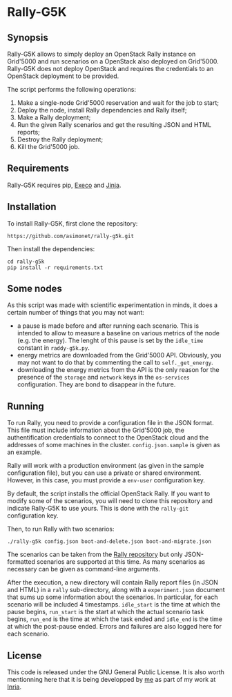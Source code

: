 # Rally-G5K
## Synopsis
Rally-G5K allows to simply deploy an OpenStack Rally instance on Grid'5000 and
run scenarios on a OpenStack also deployed on Grid'5000. Rally-G5K does not
deploy OpenStack and requires the credentials to an OpenStack deployment to be
provided.

The script performs the following operations:

1. Make a single-node Grid'5000 reservation and wait for the job to start;
2. Deploy the node, install Rally dependencies and Rally itself;
3. Make a Rally deployment;
4. Run the given Rally scenarios and get the resulting JSON and HTML reports;
5. Destroy the Rally deployment;
6. Kill the Grid'5000 job.

## Requirements
Rally-G5K requires pip, [Execo](http://execo.gforge.inria.fr/) and [Jinja](http://jinja.pocoo.org/).

## Installation
To install Rally-G5K, first clone the repository:
```
https://github.com/asimonet/rally-g5k.git
```

Then install the dependencies:
```
cd rally-g5k
pip install -r requirements.txt
```

## Some nodes
As this script was made with scientific experimentation in minds, it does a
certain number of things that you may not want:
* a pause is made before and after running each scenario. This is intended to
allow to measure a baseline on various metrics of the node (e.g. the energy).
The lenght of this pause is set by the `idle_time` constant in `raddy-g5k.py`.
* energy metrics are downloaded from the Grid'5000 API. Obviously, you may not
want to do that by commenting the call to `self._get_energy`.
* downloading the energy metrics from the API is the only reason for the
presence of the `storage` and `network` keys in the `os-services` configuration.
They are bond to disappear in the future.

## Running
To run Rally, you need to provide a configuration file in the JSON format. This
file must include information about the Grid'5000 job, the authentification
credentials to connect to the OpenStack cloud and the addresses of some machines
in the cluster. `config.json.sample` is given as an example.

Rally will work with a production environment (as given in the sample
configuration file), but you can use a private or shared environment. However,
in this case, you must provide a `env-user` configuration key.

By default, the script installs the official OpenStack Rally. If you want to
modify some of the scenarios, you will need to clone this repository and
indicate Rally-G5K to use yours. This is done with the `rally-git` configuration
key.

Then, to run Rally with two scenarios:
```
./rally-g5k config.json boot-and-delete.json boot-and-migrate.json
```

The scenarios can be taken from the [Rally repository](https://github.com/openstack/rally/tree/master/samples/tasks/scenarios/)
but only JSON-formatted scenarios are supported at this time. As many scenarios
as necessary can be given as command-line arguments.

After the execution, a new directory will contain Rally report files (in JSON
and HTML) in a `rally` sub-directory, along with a `experiment.json` document
that sums up some information about the scenarios. In particular, for each
scenario will be included 4 timestamps. `idle_start` is the time at which
the pause begins, `run_start` is the start at which the actual scenario
task begins, `run_end` is the time at which the task ended and `idle_end`
is the time at which the post-pause ended. Errors and failures are also logged
here for each scenario.

## License
This code is released under the GNU General Public License. It is also worth
mentionning here that it is being developped by [me](http://www.anthony-simonet.fr)
as part of my work at [Inria](http://www.inria.fr).
